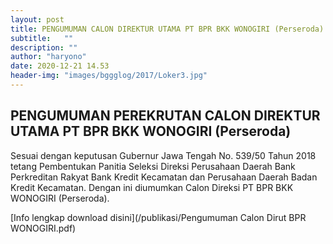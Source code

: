 ```yaml
---
layout: post
title: PENGUMUMAN CALON DIREKTUR UTAMA PT BPR BKK WONOGIRI (Perseroda)
subtitle:   ""
description: ""
author: "haryono"
date: 2020-12-21 14.53
header-img: "images/bggglog/2017/Loker3.jpg"
---
```



## PENGUMUMAN PEREKRUTAN CALON DIREKTUR UTAMA PT BPR BKK WONOGIRI (Perseroda)

Sesuai dengan keputusan Gubernur Jawa Tengah No. 539/50 Tahun 2018 tetang Pembentukan Panitia Seleksi Direksi Perusahaan Daerah Bank Perkreditan Rakyat Bank
Kredit Kecamatan dan Perusahaan Daerah Badan Kredit Kecamatan. Dengan ini diumumkan Calon Direksi PT BPR BKK WONOGIRI (Perseroda).

[Info lengkap download disini](/publikasi/Pengumuman Calon Dirut BPR WONOGIRI.pdf)

